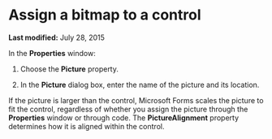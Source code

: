 
# Assign a bitmap to a control

 **Last modified:** July 28, 2015

In the  **Properties** window:




1. Choose the  **Picture** property.
    
2. In the  **Picture** dialog box, enter the name of the picture and its location.
    

If the picture is larger than the control, Microsoft Forms scales the picture to fit the control, regardless of whether you assign the picture through the  **Properties** window or through code. The **PictureAlignment** property determines how it is aligned within the control.
